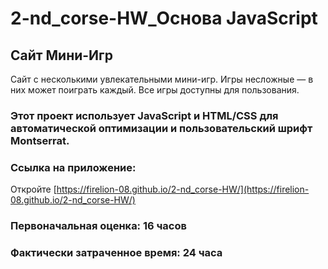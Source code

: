# 2-nd_corse-HW_Основа JavaScript

## Сайт Мини-Игр
Сайт с несколькими увлекательными мини-игр.
Игры несложные — в них может поиграть каждый.
Все игры доступны для пользования.

### Этот проект использует JavaScript и HTML/CSS для автоматической оптимизации и пользовательский шрифт Montserrat.

### Ссылка на приложение:
Откройте [https://firelion-08.github.io/2-nd_corse-HW/](https://firelion-08.github.io/2-nd_corse-HW/)

### Первоначальная оценка: 16 часов

### Фактически затраченное время: 24 часа
